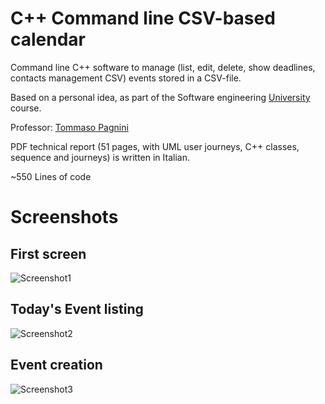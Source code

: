C++ Command line CSV-based calendar
=================================

Command line C++ software to manage (list, edit, delete, show deadlines, contacts management CSV) events stored in a CSV-file.

Based on a personal idea, as part of the Software engineering [University](http://www.sti.uniurb.it/) course. 

Professor: [Tommaso Pagnini](https://www.linkedin.com/in/tpagnini/)

PDF technical report (51 pages, with UML user journeys, C++ classes, sequence and journeys) is written in Italian.

~550 Lines of code

# Screenshots
## First screen
![Screenshot1](/screenshots/screenshot1.png?raw=true "Home")
## Today's Event listing
![Screenshot2](/screenshots/screenshot2.png?raw=true "Today's Event listing")
## Event creation
![Screenshot3](/screenshots/screenshot3.png?raw=true "Event creation")
